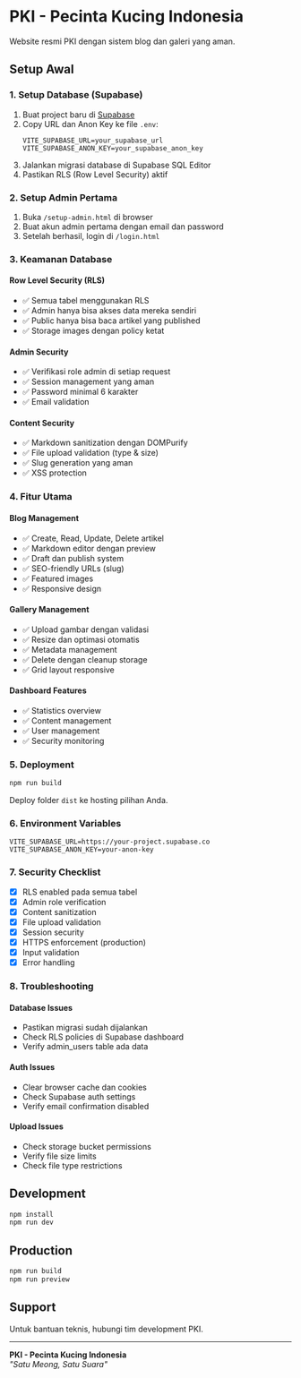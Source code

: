 # PKI - Pecinta Kucing Indonesia

Website resmi PKI dengan sistem blog dan galeri yang aman.

## Setup Awal

### 1. Setup Database (Supabase)

1. Buat project baru di [Supabase](https://supabase.com)
2. Copy URL dan Anon Key ke file `.env`:
   ```
   VITE_SUPABASE_URL=your_supabase_url
   VITE_SUPABASE_ANON_KEY=your_supabase_anon_key
   ```
3. Jalankan migrasi database di Supabase SQL Editor
4. Pastikan RLS (Row Level Security) aktif

### 2. Setup Admin Pertama

1. Buka `/setup-admin.html` di browser
2. Buat akun admin pertama dengan email dan password
3. Setelah berhasil, login di `/login.html`

### 3. Keamanan Database

#### Row Level Security (RLS)
- ✅ Semua tabel menggunakan RLS
- ✅ Admin hanya bisa akses data mereka sendiri
- ✅ Public hanya bisa baca artikel yang published
- ✅ Storage images dengan policy ketat

#### Admin Security
- ✅ Verifikasi role admin di setiap request
- ✅ Session management yang aman
- ✅ Password minimal 6 karakter
- ✅ Email validation

#### Content Security
- ✅ Markdown sanitization dengan DOMPurify
- ✅ File upload validation (type & size)
- ✅ Slug generation yang aman
- ✅ XSS protection

### 4. Fitur Utama

#### Blog Management
- ✅ Create, Read, Update, Delete artikel
- ✅ Markdown editor dengan preview
- ✅ Draft dan publish system
- ✅ SEO-friendly URLs (slug)
- ✅ Featured images
- ✅ Responsive design

#### Gallery Management
- ✅ Upload gambar dengan validasi
- ✅ Resize dan optimasi otomatis
- ✅ Metadata management
- ✅ Delete dengan cleanup storage
- ✅ Grid layout responsive

#### Dashboard Features
- ✅ Statistics overview
- ✅ Content management
- ✅ User management
- ✅ Security monitoring

### 5. Deployment

```bash
npm run build
```

Deploy folder `dist` ke hosting pilihan Anda.

### 6. Environment Variables

```env
VITE_SUPABASE_URL=https://your-project.supabase.co
VITE_SUPABASE_ANON_KEY=your-anon-key
```

### 7. Security Checklist

- [x] RLS enabled pada semua tabel
- [x] Admin role verification
- [x] Content sanitization
- [x] File upload validation
- [x] Session security
- [x] HTTPS enforcement (production)
- [x] Input validation
- [x] Error handling

### 8. Troubleshooting

#### Database Issues
- Pastikan migrasi sudah dijalankan
- Check RLS policies di Supabase dashboard
- Verify admin_users table ada data

#### Auth Issues
- Clear browser cache dan cookies
- Check Supabase auth settings
- Verify email confirmation disabled

#### Upload Issues
- Check storage bucket permissions
- Verify file size limits
- Check file type restrictions

## Development

```bash
npm install
npm run dev
```

## Production

```bash
npm run build
npm run preview
```

## Support

Untuk bantuan teknis, hubungi tim development PKI.

---

**PKI - Pecinta Kucing Indonesia**  
*"Satu Meong, Satu Suara"*